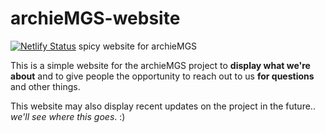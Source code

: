 # archieMGS-website
[![Netlify Status](https://api.netlify.com/api/v1/badges/c251ef0c-51a4-4741-b191-3f3b1ba46bb0/deploy-status)](https://app.netlify.com/sites/archiemgs/deploys)
spicy website for archieMGS

This is a simple website for the archieMGS project to **display what we're about** and to give people the opportunity to reach out to us **for questions** and other things. 

This website may also display recent updates on the project in the future.. *we'll see where this goes*. :) 
